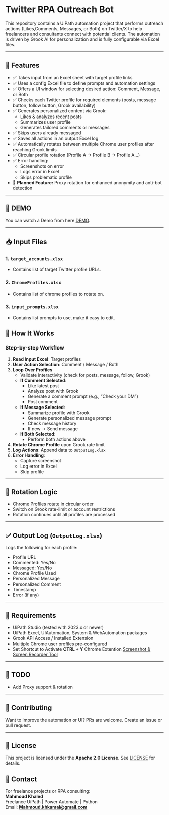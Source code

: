 # Twitter RPA Outreach Bot

This repository contains a UiPath automation project that performs outreach actions (Likes,Comments, Messages, or Both) on Twitter/X to help freelancers and consultants connect with potential clients. The automation is driven by Grook AI for personalization and is fully configurable via Excel files.

---

## 📌 Features

- ✅ Takes input from an Excel sheet with target profile links  
- ✅ Uses a config Excel file to define prompts and automation settings  
- ✅ Offers a UI window for selecting desired action: Comment, Message, or Both  
- ✅ Checks each Twitter profile for required elements (posts, message button, follow button, Grook availability)  
- ✅ Generates personalized content via Grook:
  - Likes & analyzes recent posts
  - Summarizes user profile
  - Generates tailored comments or messages
- ✅ Skips users already messaged
- ✅ Saves all actions in an output Excel log
- ✅ Automatically rotates between multiple Chrome user profiles after reaching Grook limits
- ✅ Circular profile rotation (Profile A → Profile B → Profile A...)
- ✅ Error handling:
  - Screenshots on error
  - Logs error in Excel
  - Skips problematic profile
- 🚧 **Planned Feature:** Proxy rotation for enhanced anonymity and anti-bot detection

---

## 🤖 DEMO
You can watch a Demo from here [DEMO](https://youtu.be/Aa2esaM9Qb0).

---
## 📥 Input Files

### 1. `target_accounts.xlsx`
- Contains list of target Twitter profile URLs.

### 2. `ChromeProfiles.xlsx`
- Contains list of chrome profiles to rotate on.

### 3. `input_prompts.xlsx`
- Contains list prompts to use, make it easy to edit.


## 🧠 How It Works

### Step-by-step Workflow

1. **Read Input Excel**: Target profiles  
2. **User Action Selection**: Comment / Message / Both  
3. **Loop Over Profiles**  
   - Validate interactivity (check for posts, message, follow, Grook)
   - **If Comment Selected**:
     - Like latest post
     - Analyze post with Grook
     - Generate a comment prompt (e.g., “Check your DM”)
     - Post comment
   - **If Message Selected**:
     - Summarize profile with Grook
     - Generate personalized message prompt
     - Check message history
     - If new → Send message
   - **If Both Selected**:
     - Perform both actions above  
4. **Rotate Chrome Profile** upon Grook rate limit  
5. **Log Actions**: Append data to `OutputLog.xlsx`  
6. **Error Handling**:
   - Capture screenshot
   - Log error in Excel
   - Skip profile

---

## 🔁 Rotation Logic

- Chrome Profiles rotate in circular order  
- Switch on Grook rate-limit or account restrictions  
- Rotation continues until all profiles are processed  

---

## ✅ Output Log (`OutputLog.xlsx`)

Logs the following for each profile:

- Profile URL  
- Commented: Yes/No  
- Messaged: Yes/No  
- Chrome Profile Used
- Personalized Message
- Personalized Comment
- Timestamp  
- Error (if any)  

---

## 🚀 Requirements

- UiPath Studio (tested with 2023.x or newer)  
- UiPath Excel, UIAutomation, System & WebAutomation packages  
- Grook API Access / Installed Extension  
- Multiple Chrome user profiles pre-configured  
- Set Shortcut to Activate **CTRL + Y** Chrome Extention [Screenshot & Screen Recorder Tool](https://chromewebstore.google.com/detail/ijejnggjjphlenbhmjhhgcdpehhacaal?utm_source=item-share-cb)
---

## 📅 TODO

- Add Proxy support & rotation  

---

## 🤝 Contributing

Want to improve the automation or UI? PRs are welcome. Create an issue or pull request.

---

## 📜 License
This project is licensed under the **Apache 2.0 License**. See [LICENSE](LICENSE) for details.

## 📧 Contact

For freelance projects or RPA consulting:  
**Mahmoud Khaled**  
Freelance UiPath | Power Automate | Python  
Email: **Mahmoud.khkamal@gmail.com**
